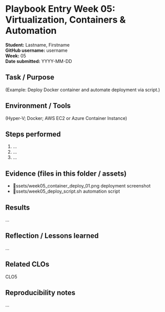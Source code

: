 # Playbook Entry  Week 05: Virtualization, Containers & Automation

**Student:** Lastname, Firstname  
**GitHub username:** username  
**Week:** 05  
**Date submitted:** YYYY-MM-DD

## Task / Purpose
(Example: Deploy Docker container and automate deployment via script.)

## Environment / Tools
(Hyper-V; Docker; AWS EC2 or Azure Container Instance)

## Steps performed
1. ...
2. ...
3. ...

## Evidence (files in this folder / assets)
- ssets/week05_container_deploy_01.png  deployment screenshot
- ssets/week05_deploy_script.sh  automation script

## Results
...

## Reflection / Lessons learned
...

## Related CLOs
CLO5

## Reproducibility notes
...
